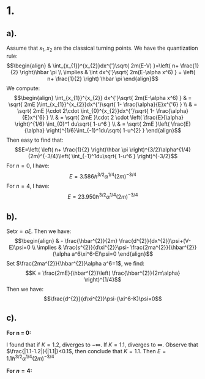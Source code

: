 # 1.
## a).
Assume that $x_{1},x_{2}$ are the classical turning points. We have the quantization rule:
$$\begin{align}
 & \int_{x_{1}}^{x_{2}}dx^{'}\sqrt{ 2m(E-V) }=\left( n+ \frac{1}{2} \right)\hbar \pi \\
\implies  & \int dx^{'}\sqrt{ 2m(E-\alpha x^6) } = \left(  n+ \frac{1}{2} \right) \hbar \pi
\end{align}$$
We compute:
$$\begin{align}
  \int_{x_{1}}^{x_{2}} dx^{'}\sqrt{ 2m(E-\alpha x^6) } & = \sqrt{ 2mE }\int_{x_{1}}^{x_{2}}dx^{'}\sqrt{ 1- \frac{\alpha}{E}x^{'6} } \\
 & = \sqrt{ 2mE }\cdot 2\cdot \int_{0}^{x_{2}}dx^{'}\sqrt{ 1- \frac{\alpha}{E}x^{'6} } \\
 & = \sqrt{ 2mE }\cdot 2 \cdot \left(  \frac{E}{\alpha} \right)^{1/6} \int_{0}^1 du\sqrt{ 1-u^6 }  \\
 & = \sqrt{ 2mE }\left(  \frac{E}{\alpha} \right)^{1/6}\int_{-1}^1du\sqrt{ 1-u^{2} }
\end{align}$$
Then easy to find that:
$$E=\left( \left( n+ \frac{1}{2} \right)\hbar \pi \right)^{3/2}\alpha^{1/4}(2m)^{-3/4}\left( \int_{-1}^1du\sqrt{ 1-u^6 } \right)^{-3/2}$$
For $n=0$, I have:
$$E = 3.586 \hbar^{3/2}\alpha^{1/4}(2m)^{-3/4}$$
For $n=4$, I have:
$$E = 23.950 \hbar^{3/2}\alpha^{1/4}(2m)^{-3/4}$$
## b).
Set$x=a\xi$. Then we have:
$$\begin{align}
 & - \frac{\hbar^{2}}{2m} \frac{d^{2}}{dx^{2}}\psi+(V-E)\psi=0 \\
\implies & \frac{s^{2}}{d\xi^{2}}\psi- \frac{2ma^{2}}{\hbar^{2}}(\alpha a^6\xi^6-E)\psi=0
\end{align}$$
Set $\frac{2ma^{2}}{\hbar^{2}}\alpha a^6=1$, we find:
$$K = \frac{2mE}{\hbar^{2}}\left(  \frac{\hbar^{2}}{2m\alpha} \right)^{1/4}$$
Then we have:
$$\frac{d^{2}}{d\xi^{2}}\psi-(\xi^6-K)\psi=0$$
## c).
**For n = 0:**

I found that if $K = 1.2$, diverges to $-\infty$. If $K = 1.1$, diverges to $\infty$. Observe that $\frac{|1.1-1.2|}{|1.1|}<0.1$, then conclude that $K = 1.1$.  Then $E = 1.1\hbar^{3/2}\alpha^{1/4}(2m)^{-3/4}$

**For $n = 4$:**

